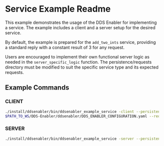 # Service Example Readme

This example demonstrates the usage of the DDS Enabler for implementing a service. The example includes a client and a server setup for the desired service.

By default, the example is prepared for the `add_two_ints` service, providing a standard reply with a constant result of 3 for any request.

Users are encouraged to implement their own functional server logic as needed in the `server_specific_logic` function. The persistence/requests directory must be modified to suit the specific service type and its expected requests.

## Example Commands

### CLIENT
```bash
./install/ddsenabler/bin/ddsenabler_example_service -client --persistence-path $PATH_TO_WS/DDS-Enabler/ddsenabler/examples/persistence/ --config
$PATH_TO_WS/DDS-Enabler/ddsenabler/DDS_ENABLER_CONFIGURATION.yaml --request-initial-wait 3
```

### SERVER
```bash
./install/ddsenabler/bin/ddsenabler_example_service -server --persistence-path $PATH_TO_WS/DDS-Enabler/ddsenabler/examples/persistence/ --config $PATH_TO_WS/DDS-Enabler/ddsenabler/DDS_ENABLER_CONFIGURATION.yaml --expected-requests 3
```